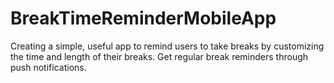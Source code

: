 # BreakTimeReminderMobileApp
 Creating a simple, useful app to remind users to take breaks by customizing the time and length of their breaks. Get regular break reminders through push notifications.

